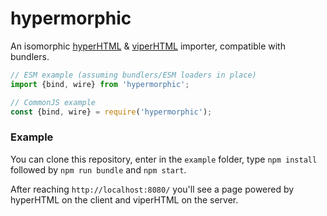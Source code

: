 # hypermorphic

An isomorphic [hyperHTML](https://viperhtml.js.org/hyper.html) &amp; [viperHTML](https://viperhtml.js.org/viper.html) importer, compatible with bundlers.

```js
// ESM example (assuming bundlers/ESM loaders in place)
import {bind, wire} from 'hypermorphic';

// CommonJS example
const {bind, wire} = require('hypermorphic');
```

### Example

You can clone this repository, enter in the `example` folder,
type `npm install` followed by `npm run bundle` and `npm start`.

After reaching `http://localhost:8080/` you'll see a page
powered by hyperHTML on the client and viperHTML on the server.
